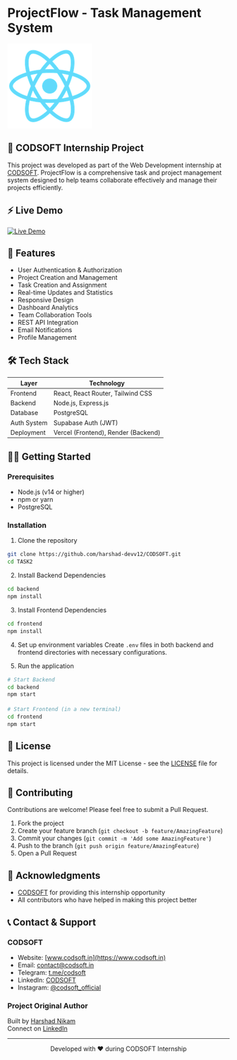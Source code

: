 # ProjectFlow - Task Management System

![ProjectFlow Logo](frontend/public/logo192.png)

## 🎯 CODSOFT Internship Project

This project was developed as part of the Web Development internship at [CODSOFT](https://www.codsoft.in). ProjectFlow is a comprehensive task and project management system designed to help teams collaborate effectively and manage their projects efficiently.

## ⚡ Live Demo

[![Live Demo](https://img.shields.io/badge/Live%20Preview-00C853?style=flat-square&logo=vercel&logoColor=white)](https://project-flow-two.vercel.app)

## 🚀 Features

- User Authentication & Authorization
- Project Creation and Management
- Task Creation and Assignment
- Real-time Updates and Statistics
- Responsive Design
- Dashboard Analytics
- Team Collaboration Tools
- REST API Integration
- Email Notifications
- Profile Management

## 🛠️ Tech Stack

| Layer        | Technology                          |
|--------------|--------------------------------------|
| Frontend     | React, React Router, Tailwind CSS    |
| Backend      | Node.js, Express.js                  |
| Database     | PostgreSQL                           |
| Auth System  | Supabase Auth (JWT)                  |
| Deployment   | Vercel (Frontend), Render (Backend)  |

## 🏃‍♂️ Getting Started

### Prerequisites
- Node.js (v14 or higher)
- npm or yarn
- PostgreSQL

### Installation

1. Clone the repository
```bash
git clone https://github.com/harshad-devv12/CODSOFT.git
cd TASK2
```

2. Install Backend Dependencies
```bash
cd backend
npm install
```

3. Install Frontend Dependencies
```bash
cd frontend
npm install
```

4. Set up environment variables
Create `.env` files in both backend and frontend directories with necessary configurations.

5. Run the application
```bash
# Start Backend
cd backend
npm start

# Start Frontend (in a new terminal)
cd frontend
npm start
```

## 📝 License

This project is licensed under the MIT License - see the [LICENSE](LICENSE) file for details.

## 🤝 Contributing

Contributions are welcome! Please feel free to submit a Pull Request.

1. Fork the project
2. Create your feature branch (`git checkout -b feature/AmazingFeature`)
3. Commit your changes (`git commit -m 'Add some AmazingFeature'`)
4. Push to the branch (`git push origin feature/AmazingFeature`)
5. Open a Pull Request

## 🌟 Acknowledgments

- [CODSOFT](https://www.codsoft.in) for providing this internship opportunity
- All contributors who have helped in making this project better

## 📞 Contact & Support

### CODSOFT
- Website: [www.codsoft.in](https://www.codsoft.in)
- Email: [contact@codsoft.in](mailto:contact@codsoft.in)
- Telegram: [t.me/codsoft](https://t.me/codsoft)
- LinkedIn: [CODSOFT](https://www.linkedin.com/company/codsoft)
- Instagram: [@codsoft_official](https://www.instagram.com/codsoft_official/)

### Project Original Author
Built by [Harshad Nikam](https://github.com/dev-harshhh19)  
Connect on [LinkedIn](https://www.linkedin.com/in/harshad-nikam06/)

---

<p align="center">Developed with ❤️ during CODSOFT Internship</p>

